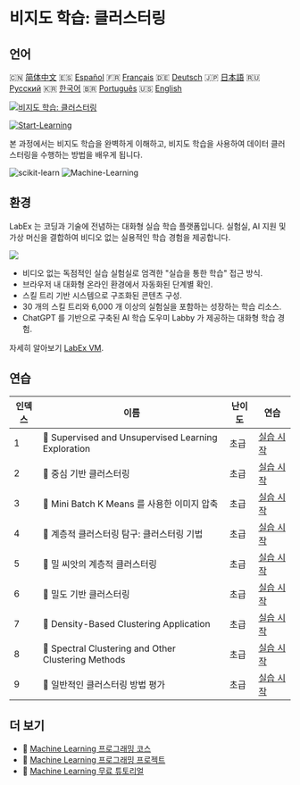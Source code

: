 # 비지도 학습: 클러스터링

## 언어

🇨🇳 [简体中文](README_zh.md) 🇪🇸 [Español](README_es.md) 🇫🇷 [Français](README_fr.md) 🇩🇪 [Deutsch](README_de.md) 🇯🇵 [日本語](README_ja.md) 🇷🇺 [Русский](README_ru.md) 🇰🇷 [한국어](README_ko.md) 🇧🇷 [Português](README_pt.md) 🇺🇸 [English](README.md) 

[![비지도 학습: 클러스터링](https://cover-creator.labex.io/unsupervised-learning-clustering.png?lang=ko)](https://labex.io/ko/courses/unsupervised-learning-clustering)

[![Start-Learning](https://img.shields.io/badge/Start-Learning-whitesmoke?style=for-the-badge)](https://labex.io/ko/courses/unsupervised-learning-clustering)

본 과정에서는 비지도 학습을 완벽하게 이해하고, 비지도 학습을 사용하여 데이터 클러스터링을 수행하는 방법을 배우게 됩니다.

![scikit-learn](https://img.shields.io/badge/scikit-learn-whitesmoke?style=for-the-badge&logo=scikit-learn)
![Machine-Learning](https://img.shields.io/badge/Machine-Learning-whitesmoke?style=for-the-badge&logo=machine-learning)


## 환경

LabEx 는 코딩과 기술에 전념하는 대화형 실습 학습 플랫폼입니다. 실험실, AI 지원 및 가상 머신을 결합하여 비디오 없는 실용적인 학습 경험을 제공합니다.

![](https://tutorial-screenshot.getvm.io/images/vm-1725247253.png)

- 비디오 없는 독점적인 실습 실험실로 엄격한 "실습을 통한 학습" 접근 방식.
- 브라우저 내 대화형 온라인 환경에서 자동화된 단계별 확인.
- 스킬 트리 기반 시스템으로 구조화된 콘텐츠 구성.
- 30 개의 스킬 트리와 6,000 개 이상의 실험실을 포함하는 성장하는 학습 리소스.
- ChatGPT 를 기반으로 구축된 AI 학습 도우미 Labby 가 제공하는 대화형 학습 경험.

자세히 알아보기 [LabEx VM](https://support.labex.io/using-labex/virtual-machine).

## 연습

|   인덱스 | 이름                                                | 난이도   | 연습                                                                                                                         |
|----------|-----------------------------------------------------|----------|------------------------------------------------------------------------------------------------------------------------------|
|        1 | 📖 Supervised and Unsupervised Learning Exploration | 초급     | <a target='_blank' href='https://labex.io/ko/labs/ml-supervised-and-unsupervised-learning-exploration-20815'>실습 시작</a>   |
|        2 | 📖 중심 기반 클러스터링                             | 초급     | <a target='_blank' href='https://labex.io/ko/labs/ml-centroid-based-clustering-20754'>실습 시작</a>                          |
|        3 | 📖 Mini Batch K Means 를 사용한 이미지 압축         | 초급     | <a target='_blank' href='https://labex.io/ko/labs/ml-image-compression-using-mini-batch-k-means-20783'>실습 시작</a>         |
|        4 | 📖 계층적 클러스터링 탐구: 클러스터링 기법          | 초급     | <a target='_blank' href='https://labex.io/ko/labs/ml-hierarchical-clustering-exploration-for-clustering-20782'>실습 시작</a> |
|        5 | 📖 밀 씨앗의 계층적 클러스터링                      | 초급     | <a target='_blank' href='https://labex.io/ko/labs/ml-hierarchical-clustering-of-wheat-seeds-20779'>실습 시작</a>             |
|        6 | 📖 밀도 기반 클러스터링                             | 초급     | <a target='_blank' href='https://labex.io/ko/labs/ml-density-based-clustering-20770'>실습 시작</a>                           |
|        7 | 📖 Density-Based Clustering Application             | 초급     | <a target='_blank' href='https://labex.io/ko/labs/ml-density-based-clustering-application-20820'>실습 시작</a>               |
|        8 | 📖 Spectral Clustering and Other Clustering Methods | 초급     | <a target='_blank' href='https://labex.io/ko/labs/ml-spectral-clustering-and-other-clustering-methods-20811'>실습 시작</a>   |
|        9 | 📖 일반적인 클러스터링 방법 평가                    | 초급     | <a target='_blank' href='https://labex.io/ko/labs/ml-evaluation-of-common-clustering-methods-20774'>실습 시작</a>            |

## 더 보기

- 🔗 [Machine Learning 프로그래밍 코스](https://github.com/labex-labs/awesome-programming-courses)
- 🔗 [Machine Learning 프로그래밍 프로젝트](https://github.com/labex-labs/awesome-programming-projects)
- 🔗 [Machine Learning 무료 튜토리얼](https://github.com/labex-labs/ml-free-tutorials)

